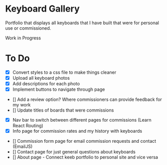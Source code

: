 # Keyboard Gallery
Portfolio that displays all keyboards that I have built that were for personal use or commissioned.

Work in Progress

# To Do
- [x] Convert styles to a css file to make things cleaner
- [x] Upload all keyboard photos
- [x] Add descriptions for each photo
- [x] Implement buttons to navigate through page
- [] Add a review option? Where commissioners can provide feedback for my work
- [] Update titles of boards that were commissions
- [x] Nav bar to switch between different pages for commissions (Learn React Routing)
- [x] Info page for commission rates and my history with keyboards
- [] Commission form page for email commission requests and contact (EmailJS)
- [] Contact page for just general questions about keyboards
- [] About page - Connect keeb portfolio to personal site and vice versa
